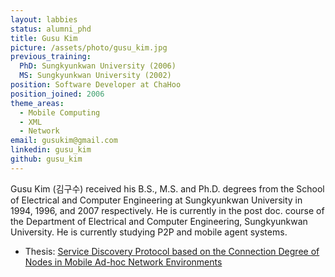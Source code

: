 ```yaml
---
layout: labbies
status: alumni_phd
title: Gusu Kim
picture: /assets/photo/gusu_kim.jpg
previous_training:
  PhD: Sungkyunkwan University (2006)
  MS: Sungkyunkwan University (2002)
position: Software Developer at ChaHoo
position_joined: 2006
theme_areas:
  - Mobile Computing
  - XML
  - Network
email: gusukim@gmail.com
linkedin: gusu_kim
github: gusu_kim
---
```


Gusu Kim (김구수) received his B.S., M.S. and Ph.D. degrees from the School of Electrical and Computer Engineering at Sungkyunkwan University in 1994, 1996, and 2007 respectively. He is currently in the post doc. course of the Department of Electrical and Computer Engineering, Sungkyunkwan University. He is currently studying P2P and mobile agent systems. 

* Thesis: [Service Discovery Protocol based on the Connection Degree of Nodes in Mobile Ad-hoc Network Environments](http://dcollection.skku.edu/jsp/common/DcLoOrgPer.jsp?sItemId=000000016181)
 
